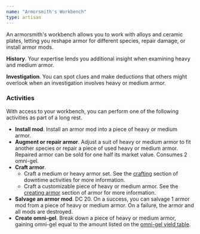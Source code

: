 ```yaml
---
name: "Armorsmith's Workbench"
type: artisan
---
```


An armorsmith's workbench allows you to work with alloys and ceramic plates, letting you reshape armor for different species,
repair damage, or install armor mods.

__History__. Your expertise lends you additional insight when examining heavy and medium armor.

__Investigation__. You can spot clues and make deductions that others might overlook when an investigation involves heavy or medium armor.

### Activities
With access to your workbench, you can perform one of the following activities as part of a long rest.

* __Install mod__. Install an armor mod into a piece of heavy or medium armor.
* __Augment or repair armor__. Adjust a suit of heavy or medium armor to fit another species or repair a piece of used
heavy or medium armor. Repaired armor can be sold for one half its market value. Consumes 2 omni-gel.
* __Craft armor__.
  - Craft a medium or heavy armor set. See the [crafting](/manual/missions#between-missions)
section of downtime activities for more information.
  - Craft a customizable piece of heavy or medium armor. See the [creating armor](/manual/equipment#custom-armor)
section of armor for more information.
* __Salvage an armor mod__. DC 20. On a success, you can salvage 1 armor mod from a piece of heavy or medium armor. On a failure, the armor
  and all mods are destroyed.
* __Create omni-gel__. Break down a piece of heavy or medium armor, gaining omni-gel equal to the amount listed on the
[omni-gel yield table](/gear/omni-gel).
